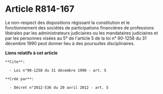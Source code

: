 # Article R814-167

Le non-respect des dispositions régissant la constitution et le fonctionnement des sociétés de participations financières de
professions libérales par les administrateurs judiciaires ou les mandataires judiciaires et par les personnes visées au 5° de
l'article 5 de la loi n° 90-1258 du 31 décembre 1990 peut donner lieu à des poursuites disciplinaires.

**Liens relatifs à cet article**

	**Cite**:

	  - Loi n°90-1258 du 31 décembre 1990 - art. 5

	**Créé par**:

	  - Décret n°2012-536 du 20 avril 2012 - art. 5
